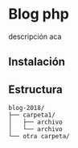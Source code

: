 # Blog php

descripción aca

## Instalación


## Estructura

```
blog-2018/
├── carpeta1/
│   ├── archivo
│   └── archivo
└── otra carpeta/
```
